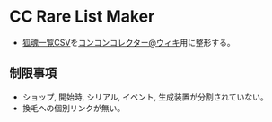 ﻿# CC Rare List Maker
- [狐魂一覧CSV](http://c4.concon-collector.com/help/alllist)を[コンコンコレクター@ウィキ](http://www18.atwiki.jp/conconc/)用に整形する。

## 制限事項
- ショップ, 開始時, シリアル, イベント, 生成装置が分割されていない。
- 換毛への個別リンクが無い。
